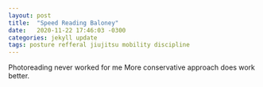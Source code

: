 ```yaml
---
layout: post
title:  "Speed Reading Baloney"
date:   2020-11-22 17:46:03 -0300
categories: jekyll update
tags: posture refferal jiujitsu mobility discipline
---
```


Photoreading never worked for me
More conservative approach does work better.
